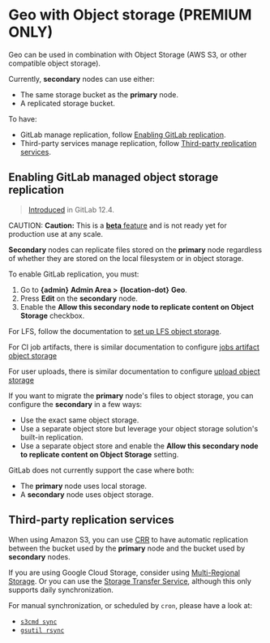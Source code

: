 # Geo with Object storage **(PREMIUM ONLY)**

Geo can be used in combination with Object Storage (AWS S3, or other compatible object storage).

Currently, **secondary** nodes can use either:

- The same storage bucket as the **primary** node.
- A replicated storage bucket.

To have:

- GitLab manage replication, follow [Enabling GitLab replication](#enabling-gitlab-managed-object-storage-replication).
- Third-party services manage replication, follow [Third-party replication services](#third-party-replication-services).

## Enabling GitLab managed object storage replication

> [Introduced](https://gitlab.com/gitlab-org/gitlab/issues/10586) in GitLab 12.4.

CAUTION: **Caution:**
This is a [**beta** feature](https://about.gitlab.com/handbook/product/#beta) and is not ready yet for production use at any scale.

**Secondary** nodes can replicate files stored on the **primary** node regardless of
whether they are stored on the local filesystem or in object storage.

To enable GitLab replication, you must:

1. Go to **{admin}** **Admin Area >** **{location-dot}** **Geo**.
1. Press **Edit** on the **secondary** node.
1. Enable the **Allow this secondary node to replicate content on Object Storage**
   checkbox.

For LFS, follow the documentation to
[set up LFS object storage](../../lfs/index.md#storing-lfs-objects-in-remote-object-storage).

For CI job artifacts, there is similar documentation to configure
[jobs artifact object storage](../../job_artifacts.md#using-object-storage)

For user uploads, there is similar documentation to configure [upload object storage](../../uploads.md#using-object-storage-core-only)

If you want to migrate the **primary** node's files to object storage, you can
configure the **secondary** in a few ways:

- Use the exact same object storage.
- Use a separate object store but leverage your object storage solution's built-in
  replication.
- Use a separate object store and enable the **Allow this secondary node to replicate
  content on Object Storage** setting.

GitLab does not currently support the case where both:

- The **primary** node uses local storage.
- A **secondary** node uses object storage.

## Third-party replication services

When using Amazon S3, you can use
[CRR](https://docs.aws.amazon.com/AmazonS3/latest/dev/crr.html) to
have automatic replication between the bucket used by the **primary** node and
the bucket used by **secondary** nodes.

If you are using Google Cloud Storage, consider using
[Multi-Regional Storage](https://cloud.google.com/storage/docs/storage-classes#multi-regional).
Or you can use the [Storage Transfer Service](https://cloud.google.com/storage-transfer/docs/),
although this only supports daily synchronization.

For manual synchronization, or scheduled by `cron`, please have a look at:

- [`s3cmd sync`](https://s3tools.org/s3cmd-sync)
- [`gsutil rsync`](https://cloud.google.com/storage/docs/gsutil/commands/rsync)
